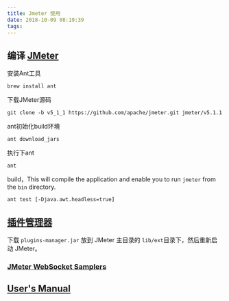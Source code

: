 ```yaml
---
title: Jmeter 使用
date: 2018-10-09 08:19:39
tags:
---
```


## 编译 [JMeter](https://github.com/apache/jmeter)

安装Ant工具

```shell
brew install ant
```



下载JMeter源码

```shell
git clone -b v5_1_1 https://github.com/apache/jmeter.git jmeter/v5.1.1
```



ant初始化build环境

```shell
ant download_jars
```

执行下ant

```shell
ant
```

build，This will compile the application and enable you to run `jmeter` from the `bin` directory.

```shell
ant test [-Djava.awt.headless=true]
```



## [插件管理器](https://jmeter-plugins.org/install/Install/)

下载 `plugins-manager.jar` 放到 JMeter 主目录的  `lib/ext`目录下，然后重新启动 JMeter。



### [JMeter WebSocket Samplers](https://bitbucket.org/pjtr/jmeter-websocket-samplers/src/master/)



## [User's Manual](https://jmeter.apache.org/usermanual/index.html)